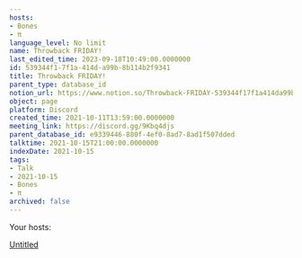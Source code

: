 ```yaml
---
hosts:
- Bones
- π
language_level: No limit
name: Throwback FRIDAY!
last_edited_time: 2023-09-18T10:49:00.0000000
id: 539344f1-7f1a-414d-a99b-8b114b2f9341
title: Throwback FRIDAY!
parent_type: database_id
notion_url: https://www.notion.so/Throwback-FRIDAY-539344f17f1a414da99b8b114b2f9341
object: page
platform: Discord
created_time: 2021-10-11T13:59:00.0000000
meeting_link: https://discord.gg/9Kbq4djs
parent_database_id: e9339446-880f-4ef0-8ad7-8ad1f507dded
talktime: 2021-10-15T21:00:00.0000000
indexDate: 2021-10-15
tags:
- Talk
- 2021-10-15
- Bones
- π
archived: false
---
```




Your hosts:

[Untitled](https://www.notion.so/482e61b02b9c4456b2b4fe86bb7544c6)   





